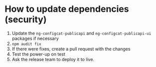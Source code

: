 # How to update dependencies (security)

1. Update the `ng-configcat-publicapi` and `ng-configcat-publicapi-ui` packages if necessary
1. `npm audit fix`
1. If there were fixes, create a pull request with the changes
1. Test the power-up on test
1. Ask the release team to deploy it to live.